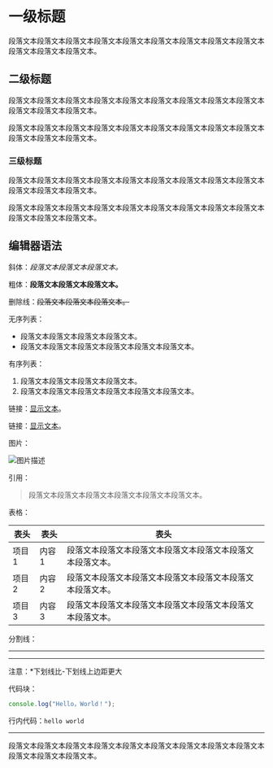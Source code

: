 # 一级标题

段落文本段落文本段落文本段落文本段落文本段落文本段落文本段落文本段落文本段落文本段落文本段落文本。

## 二级标题

段落文本段落文本段落文本段落文本段落文本段落文本段落文本段落文本段落文本段落文本段落文本段落文本。

段落文本段落文本段落文本段落文本段落文本段落文本段落文本段落文本段落文本段落文本段落文本段落文本。

### 三级标题

段落文本段落文本段落文本段落文本段落文本段落文本段落文本段落文本段落文本段落文本段落文本段落文本。

段落文本段落文本段落文本段落文本段落文本段落文本段落文本段落文本段落文本段落文本段落文本段落文本。

## 编辑器语法

斜体：_段落文本段落文本段落文本。_

粗体：**段落文本段落文本段落文本。**

删除线：~~段落文本段落文本段落文本。~~

无序列表：

- 段落文本段落文本段落文本段落文本。
- 段落文本段落文本段落文本段落文本段落文本段落文本。

有序列表：

1. 段落文本段落文本段落文本段落文本。
2. 段落文本段落文本段落文本段落文本段落文本段落文本。

链接：[显示文本](链接地址)。

链接：[显示文本](链接地址)。

图片：

![图片描述](https://cdn-doocs.oss-cn-shenzhen.aliyuncs.com/gh/doocs/md/images/logo-2.png)

引用：

> 段落文本段落文本段落文本段落文本段落文本段落文本。

表格：

| 表头  | 表头  | 表头                                                       |
| ----- | ----- | ---------------------------------------------------------- |
| 项目1 | 内容1 | 段落文本段落文本段落文本段落文本段落文本段落文本段落文本。 |
| 项目2 | 内容2 | 段落文本段落文本段落文本段落文本段落文本段落文本段落文本。 |
| 项目3 | 内容3 | 段落文本段落文本段落文本段落文本段落文本段落文本段落文本。 |

分割线：

---

***

注意：*下划线比-下划线上边距更大

代码块：

```javascript
console.log("Hello，World！");
```

行内代码：`hello world`

---

段落文本段落文本段落文本段落文本段落文本段落文本段落文本段落文本段落文本段落文本段落文本段落文本。
